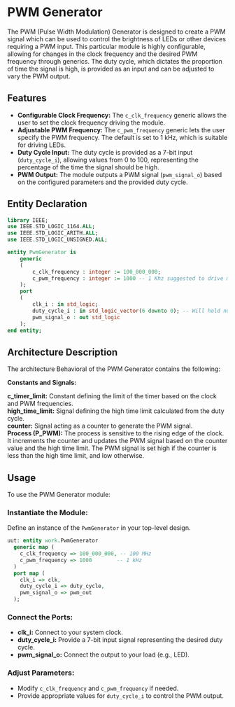 # PWM Generator

The PWM (Pulse Width Modulation) Generator is designed to create a PWM signal which can be used to control the brightness of LEDs or other devices requiring a PWM input. This particular module is highly configurable, allowing for changes in the clock frequency and the desired PWM frequency through generics. The duty cycle, which dictates the proportion of time the signal is high, is provided as an input and can be adjusted to vary the PWM output.

## Features
- **Configurable Clock Frequency:** The `c_clk_frequency` generic allows the user to set the clock frequency driving the module.
- **Adjustable PWM Frequency:** The `c_pwm_frequency` generic lets the user specify the PWM frequency. The default is set to 1 kHz, which is suitable for driving LEDs.
- **Duty Cycle Input:** The duty cycle is provided as a 7-bit input (`duty_cycle_i`), allowing values from 0 to 100, representing the percentage of the time the signal should be high.
- **PWM Output:** The module outputs a PWM signal (`pwm_signal_o`) based on the configured parameters and the provided duty cycle.

## Entity Declaration
```vhdl
library IEEE;
use IEEE.STD_LOGIC_1164.ALL;
use IEEE.STD_LOGIC_ARITH.ALL;
use IEEE.STD_LOGIC_UNSIGNED.ALL;

entity PwmGenerator is
    generic 
    (
        c_clk_frequency : integer := 100_000_000;
        c_pwm_frequency : integer := 1000 -- 1 Khz suggested to drive most of the leds for health reasons.
    );
    port 
    (
        clk_i : in std_logic;
        duty_cycle_i : in std_logic_vector(6 downto 0); -- Will hold numbers up to 100
        pwm_signal_o : out std_logic
    );
end entity;
```
## Architecture Description
The architecture Behavioral of the PWM Generator contains the following:

**Constants and Signals:**

**c_timer_limit:** Constant defining the limit of the timer based on the clock and PWM frequencies.  
**high_time_limit:** Signal defining the high time limit calculated from the duty cycle.  
**counter:** Signal acting as a counter to generate the PWM signal.  
**Process (P_PWM):** The process is sensitive to the rising edge of the clock.
It increments the counter and updates the PWM signal based on the counter value and the high time limit.
The PWM signal is set high if the counter is less than the high time limit, and low otherwise.

## Usage
To use the PWM Generator module:

### Instantiate the Module:
Define an instance of the `PwmGenerator` in your top-level design.
```vhdl
uut: entity work.PwmGenerator
  generic map (
    c_clk_frequency => 100_000_000, -- 100 MHz
    c_pwm_frequency => 1000        -- 1 kHz
  )
  port map (
    clk_i => clk,
    duty_cycle_i => duty_cycle,
    pwm_signal_o => pwm_out
  );
```

### Connect the Ports:
- **clk_i:** Connect to your system clock.
- **duty_cycle_i:** Provide a 7-bit input signal representing the desired duty cycle.
- **pwm_signal_o:** Connect the output to your load (e.g., LED).

### Adjust Parameters:
- Modify `c_clk_frequency` and `c_pwm_frequency` if needed.
- Provide appropriate values for `duty_cycle_i` to control the PWM output.
